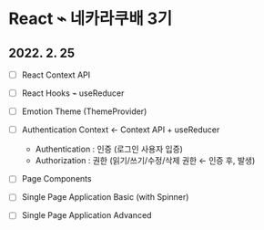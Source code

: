 # React ⌁ 네카라쿠배 3기

## 2022. 2. 25

- [ ] React Context API
- [ ] React Hooks ⌁ useReducer
- [ ] Emotion Theme (ThemeProvider)
- [ ] Authentication Context ← Context API + useReducer
  - Authentication : 인증 (로그인 사용자 입증)
  - Authorization : 권한 (읽기/쓰기/수정/삭제 권한 ← 인증 후, 발생)
- [ ] Page Components
- [ ] Single Page Application Basic (with Spinner)
- [ ] Single Page Application Advanced




